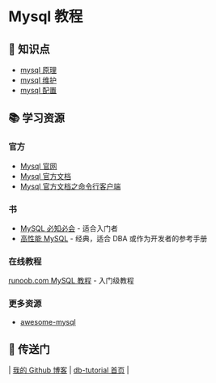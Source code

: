 # Mysql 教程

## :memo: 知识点

- [mysql 原理](mysql-theory.md)
- [mysql 维护](mysql-ops.md)
- [mysql 配置](mysql-config.md)

## 📚 学习资源

### 官方

- [Mysql 官网](https://www.mysql.com/)
- [Mysql 官方文档](https://dev.mysql.com/doc/refman/8.0/en/)
- [Mysql 官方文档之命令行客户端](https://dev.mysql.com/doc/refman/8.0/en/mysql.html)

### 书

- [MySQL 必知必会](https://book.douban.com/subject/3354490/) - 适合入门者
- [高性能 MySQL](https://book.douban.com/subject/23008813/) - 经典，适合 DBA 或作为开发者的参考手册

### 在线教程

[runoob.com MySQL 教程](http://www.runoob.com/mysql/mysql-tutorial.html) - 入门级教程

### 更多资源

- [awesome-mysql](https://github.com/jobbole/awesome-mysql-cn)

## :door: 传送门

| [我的 Github 博客](https://github.com/dunwu/blog) | [db-tutorial 首页](https://github.com/dunwu/db-tutorial) |
